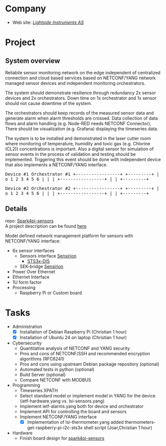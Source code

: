 # Company

* Web site: *[Lightside Instruments AS](https://lightside-instruments.com)*

# Project

## System overview

Reliabile sensor monitoring network on the edge independent of centralized connection and cloud based services based on NETCONF/YANG network managed sensor devices and independent monitoring orchestrators.

The system should demonstrate resilience through redundancy 2x sensor devices and 2x orchestrators.
Down time on 1x orchestrator and 1x sensor should not cause downtime of the system.

The orchestrators should keep records of the measured sensor data and generate alarm when alarm thresholds are crossed. Data collection of data flows and alarm handling (e.g. Node-RED needs NETCONF Connector), There should be visualization (e.g. Grafana) displaying the timeseries data.

The system is to be installed and demonstrated in the laser cutter room where monitoring of temperature, humidity and toxic gas (e.g. Chlorine (CL2)) concentrations is important. Also a digital sensor for simulation of sensor events in the process of validation and testing should be implemented. Triggering this event should be done with independent device that also implements a NETCONF/YANG interface.


<tt>


Device #1                        Orchestrator #1
+-----------------+              +---------+
|  o  1 2 3 4 5 6 |              |         |
+-----------------+              |         |
                                 +---------+

Device #2                        Orchestrator #2
+-----------------+              +---------+
|  o  1 2 3 4 5 6 |              |         |
+-----------------+              |         |
                                 +---------+

</tt>

## Details

repo: [Spark4pi-sensors](https://github.com/Slenderman00/spark4pi-sensors)\
A project description can be found [here](https://github.com/Slenderman00/spark4pi-sensor-project-plan/blob/085f62d7cc909bd49f87859c767897c551bc6023/Report.pdf)

Model defined network management platform for sensors with NETCONF/YANG interface:
- 6x sensor interfaces
    - Sensors interface [Sensirion](https://sensirion.com/products/sensor-evaluation)
        - [STS3x-DIS](https://sensirion.com/media/documents/1DA31AFD/65D613A8/Datasheet_STS3x_DIS.pdf)
    - SEK-bridge [Sensirion](https://sensirion.com/products/catalog/SEK-SensorBridge)
- Power Over Ethernet
- Ethernet Interface
- 1U form factor
- Processing
    - Raspberry Pi or Custom board

# Tasks
- Administration
    - [x] Installation of Debian Raspberry Pi (Christian 1 hour)
    - [x] Installation of Ubuntu 24 on laptop (Christian 1 hour)
- Cybersecurity
    - Quantitative analysis of NETCONF and YANG security
    - Pros and cons of NETCONF/SSH and recommended encryption algorithms (RFC6241)
    - Pros and cons using upstream Debian package repository (optional)
    - Automated tests in python (optional)
    - Build Server (optional)
    - Compare NETCONF with MODBUS
- Programming
    - Timeseries XPATH
    - Select standard model or implement model in YANG for the device (ietf-hardware.yang vs. lsi-sensors.yang)
    - Implement ietf-alarms.yang both for device and orchestrator
    - Implement API for controlling the board and sensors
    - Implement NETCONF/YANG interface
      - [x] Implementation of lsi-thermometer.yang added thermometers-get-raspberry-pi-i2c-sts3x shell script (Joar,Christian 1 hour)
- Hardware
    - Finish board design for [spark4pi-sensors](https://github.com/Slenderman00/spark4pi-sensors)

